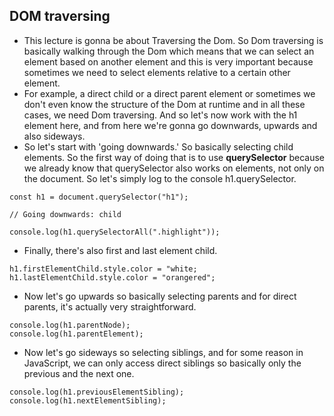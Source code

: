 ## DOM traversing

- This lecture is gonna be about Traversing the Dom. So Dom traversing is basically walking through the Dom which means that we can select an element based on another element and this is very important because sometimes we need to select elements relative to a certain other element.
- For example, a direct child or a direct parent element or sometimes we don't even know the structure of the Dom at runtime and in all these cases, we need Dom traversing.
 And so let's now work with the h1 element here, and from here we're gonna go downwards, upwards and also sideways. 
- So let's start with 'going downwards.' So basically selecting child elements. So the first way of doing that is to use **querySelector** because we already know that querySelector also works on elements, not only on the document. So let's simply log to the console h1.querySelector.
 ```
const h1 = document.querySelector("h1");

// Going downwards: child

console.log(h1.querySelectorAll(".highlight"));
```
- Finally, there's also first and last element child. 
```
h1.firstElementChild.style.color = "white;
h1.lastElementChild.style.color = "orangered";
```
- Now let's go upwards so basically selecting parents and for direct parents, it's actually very straightforward. 
```
console.log(h1.parentNode);
console.log(h1.parentElement);
```
- Now let's go sideways so selecting siblings, and for some reason in JavaScript, we can only access direct siblings so basically only the previous and the next one.
```
console.log(h1.previousElementSibling);
console.log(h1.nextElementSibling);
```
 
